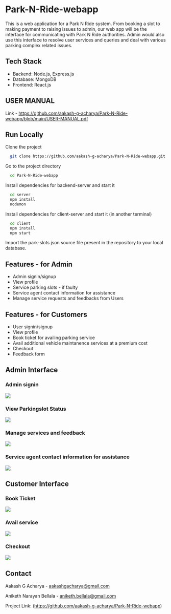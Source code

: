# Park-N-Ride-webapp

This is a web application for a Park N Ride system. From booking a slot to making payment to raising issues to admin, our web app will be the interface for communicating with Park N Ride authorities. Admin would also use this interface to resolve user services and queries and deal with various parking complex related issues. 

## Tech Stack

- Backend: Node.js, Express.js
- Database: MongoDB
- Frontend: React.js

## USER MANUAL

Link - https://github.com/aakash-g-acharya/Park-N-Ride-webapp/blob/main/USER-MANUAL.pdf

## Run Locally

Clone the project

```bash
  git clone https://github.com/aakash-g-acharya/Park-N-Ride-webapp.git
```

Go to the project directory

```bash
  cd Park-N-Ride-webapp
```

Install dependencies for backend-server and start it  

```bash
  cd server
  npm install
  nodemon
```

Install dependencies for client-server and start it (in another terminal)

```bash
  cd client
  npm install
  npm start
```


Import the park-slots json source file present in the repository to your local database.

## Features - for Admin

- Admin signin/signup 
- View profile
- Service parking slots - if faulty 
- Service agent contact information for assistance
- Manage service requests and feedbacks from Users


## Features - for Customers

- User signin/signup 
- View profile
- Book ticket for availing parking service
- Avail additional vehicle maintanence services at a premium cost
- Checkout
- Feedback form




## Admin Interface

### Admin signin
![](images/adminsignin.jpg)

### View Parkingslot Status
![](images/viewparkslotstatus.jpg)

### Manage services and feedback
![](images/manageuserreq.jpg)

### Service agent contact information for assistance
![](images/contact.jpg)

## Customer Interface


### Book Ticket
![](images/bookticket.png)

### Avail service
![](images/availservice.png)

### Checkout
![](images/checkout.png)

## Contact

Aakash G Acharya - aakashgacharya@gmail.com

Aniketh Narayan Bellala - aniketh.bellala@gmail.com

Project Link: (https://github.com/aakash-g-acharya/Park-N-Ride-webapp)


